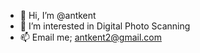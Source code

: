 - 👋 Hi, I’m @antkent
- 👀 I’m interested in Digital Photo Scanning
- 📫 Email me; antkent2@gmail.com 
